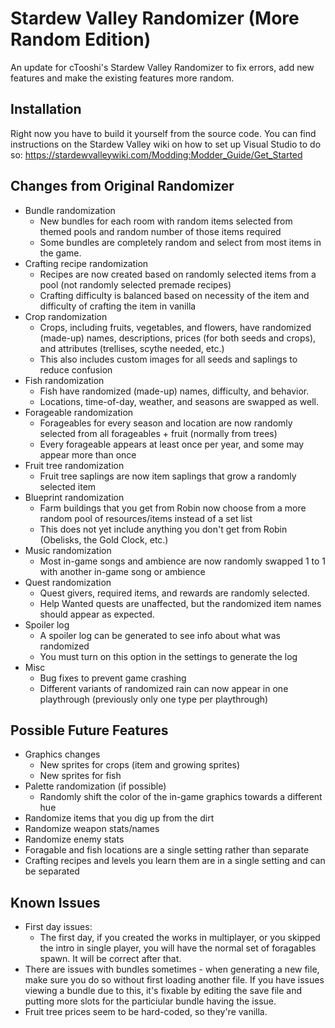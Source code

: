 # Stardew Valley Randomizer (More Random Edition)

An update for cTooshi's Stardew Valley Randomizer to fix errors, add new features and make the existing features more random.

## Installation

Right now you have to build it yourself from the source code. You can find instructions on the Stardew Valley wiki on how to set up Visual Studio to do so: https://stardewvalleywiki.com/Modding:Modder_Guide/Get_Started

## Changes from Original Randomizer

* Bundle randomization
  * New bundles for each room with random items selected from themed pools and random number of those items required
  * Some bundles are completely random and select from most items in the game.
* Crafting recipe randomization
  * Recipes are now created based on randomly selected items from a pool (not randomly selected premade recipes)
  * Crafting difficulty is balanced based on necessity of the item and difficulty of crafting the item in vanilla
* Crop randomization
  * Crops, including fruits, vegetables, and flowers, have randomized (made-up) names, descriptions, prices (for both seeds and crops), and attributes (trellises, scythe needed, etc.)
  * This also includes custom images for all seeds and saplings to reduce confusion
* Fish randomization
  * Fish have randomized (made-up) names, difficulty, and behavior. 
  * Locations, time-of-day, weather, and seasons are swapped as well.
* Forageable randomization
  * Forageables for every season and location are now randomly selected from all forageables + fruit (normally from trees)
  * Every forageable appears at least once per year, and some may appear more than once
* Fruit tree randomization
  * Fruit tree saplings are now item saplings that grow a randomly selected item
* Blueprint randomization
  * Farm buildings that you get from Robin now choose from a more random pool of resources/items instead of a set list
  * This does not yet include anything you don't get from Robin (Obelisks, the Gold Clock, etc.)
* Music randomization
  * Most in-game songs and ambience are now randomly swapped 1 to 1 with another in-game song or ambience
* Quest randomization
  * Quest givers, required items, and rewards are randomly selected.
  * Help Wanted quests are unaffected, but the randomized item names should appear as expected.
* Spoiler log
  * A spoiler log can be generated to see info about what was randomized
  * You must turn on this option in the settings to generate the log
* Misc
  * Bug fixes to prevent game crashing
  * Different variants of randomized rain can now appear in one playthrough (previously only one type per playthrough)

## Possible Future Features
* Graphics changes
  * New sprites for crops (item and growing sprites)
  * New sprites for fish
* Palette randomization (if possible)
  * Randomly shift the color of the in-game graphics towards a different hue
* Randomize items that you dig up from the dirt
* Randomize weapon stats/names
* Randomize enemy stats
* Foragable and fish locations are a single setting rather than separate
* Crafting recipes and levels you learn them are in a single setting and can be separated
  
## Known Issues
* First day issues:
  * The first day, if you created the works in multiplayer, or you skipped the intro in single player, you will have the normal set of foragables spawn. It will be correct after that.
* There are issues with bundles sometimes - when generating a new file, make sure you do so without first loading another file. If you have issues viewing a bundle due to this, it's fixable by editing the save file and putting more slots for the particiular bundle having the issue.
* Fruit tree prices seem to be hard-coded, so they're vanilla.
